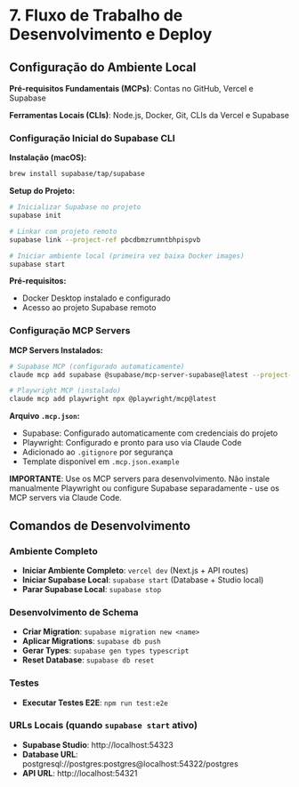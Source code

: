 # 7. Fluxo de Trabalho de Desenvolvimento e Deploy

## Configuração do Ambiente Local

**Pré-requisitos Fundamentais (MCPs)**: Contas no GitHub, Vercel e Supabase

**Ferramentas Locais (CLIs)**: Node.js, Docker, Git, CLIs da Vercel e Supabase

### Configuração Inicial do Supabase CLI

**Instalação (macOS):**
```bash
brew install supabase/tap/supabase
```

**Setup do Projeto:**
```bash
# Inicializar Supabase no projeto
supabase init

# Linkar com projeto remoto
supabase link --project-ref pbcdbmzrumntbhpispvb

# Iniciar ambiente local (primeira vez baixa Docker images)
supabase start
```

**Pré-requisitos:**
- Docker Desktop instalado e configurado
- Acesso ao projeto Supabase remoto

### Configuração MCP Servers

**MCP Servers Instalados:**
```bash
# Supabase MCP (configurado automaticamente)
claude mcp add supabase @supabase/mcp-server-supabase@latest --project-ref pbcdbmzrumntbhpispvb

# Playwright MCP (instalado)
claude mcp add playwright npx @playwright/mcp@latest
```

**Arquivo `.mcp.json`:**
- Supabase: Configurado automaticamente com credenciais do projeto
- Playwright: Configurado e pronto para uso via Claude Code
- Adicionado ao `.gitignore` por segurança
- Template disponível em `.mcp.json.example`

**IMPORTANTE**: Use os MCP servers para desenvolvimento. Não instale manualmente Playwright ou configure Supabase separadamente - use os MCP servers via Claude Code.

## Comandos de Desenvolvimento

### Ambiente Completo
- **Iniciar Ambiente Completo**: `vercel dev` (Next.js + API routes)
- **Iniciar Supabase Local**: `supabase start` (Database + Studio local)
- **Parar Supabase Local**: `supabase stop`

### Desenvolvimento de Schema
- **Criar Migration**: `supabase migration new <name>`
- **Aplicar Migrations**: `supabase db push`
- **Gerar Types**: `supabase gen types typescript`
- **Reset Database**: `supabase db reset`

### Testes
- **Executar Testes E2E**: `npm run test:e2e`

### URLs Locais (quando `supabase start` ativo)
- **Supabase Studio**: http://localhost:54323
- **Database URL**: postgresql://postgres:postgres@localhost:54322/postgres
- **API URL**: http://localhost:54321